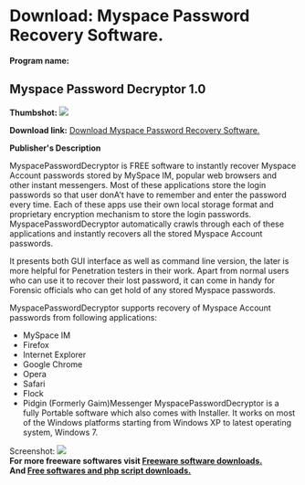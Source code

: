 # Download: Myspace Password Recovery Software.

**Program name:**

## Myspace Password Decryptor 1.0

  
**Thumbshot:** ![](http://www.freewarefiles.com/screenshot/myspacepassworddecryptor_md.jpg)   
  
**Download link:** [Download Myspace Password Recovery Software.](http://freesoftwares.boysofts.com/Myspace-Password-Decryptor_program_63754.html)  
  


**Publisher's Description**  
  


MyspacePasswordDecryptor is FREE software to instantly recover Myspace Account passwords stored by MySpace IM, popular web browsers and other instant messengers. Most of these applications store the login passwords so that user donA't have to remember and enter the password every time. Each of these apps use their own local storage format and proprietary encryption mechanism to store the login passwords. MyspacePasswordDecryptor automatically crawls through each of these applications and instantly recovers all the stored Myspace Account passwords. 

It presents both GUI interface as well as command line version, the later is more helpful for Penetration testers in their work. Apart from normal users who can use it to recover their lost password, it can come in handy for Forensic officials who can get hold of any stored Myspace passwords.

MyspacePasswordDecryptor supports recovery of Myspace Account passwords from following applications:

  * MySpace IM 
  * Firefox 
  * Internet Explorer 
  * Google Chrome 
  * Opera 
  * Safari 
  * Flock 
  * Pidgin (Formerly Gaim)Messenger 
MyspacePasswordDecryptor is a fully Portable software which also comes with Installer. It works on most of the Windows platforms starting from Windows XP to latest operating system, Windows 7. 

  
  
Screenshot: ![](http://www.freewarefiles.com/screenshot/myspacepassworddecryptor.jpg)   
**For more freeware softwares visit [Freeware software downloads.](http://freesoftwares.boysofts.com/)**   
**And [Free softwares and php script downloads.](http://www.boysofts.com/)**
